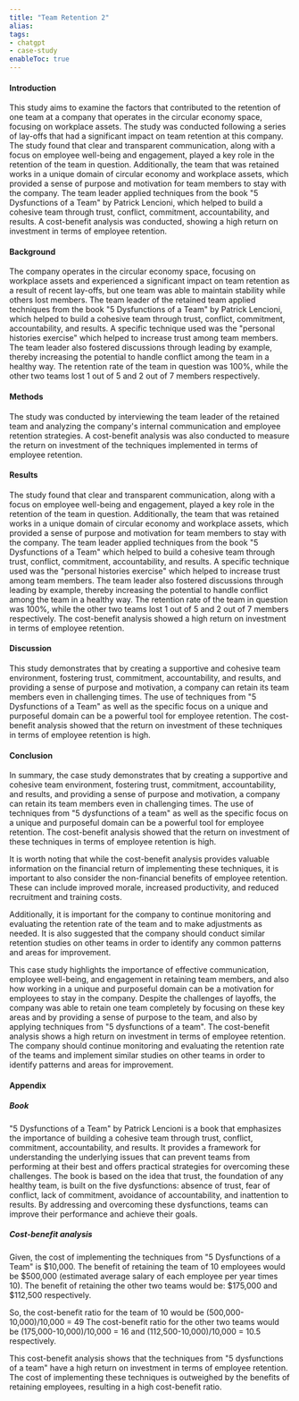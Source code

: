 ```yaml
---
title: "Team Retention 2"
alias:
tags:
- chatgpt
- case-study
enableToc: true
---
```


#### Introduction

This study aims to examine the factors that contributed to the retention of one team at a company that operates in the circular economy space, focusing on workplace assets. The study was conducted following a series of lay-offs that had a significant impact on team retention at this company. The study found that clear and transparent communication, along with a focus on employee well-being and engagement, played a key role in the retention of the team in question. Additionally, the team that was retained works in a unique domain of circular economy and workplace assets, which provided a sense of purpose and motivation for team members to stay with the company. The team leader applied techniques from the book "5 Dysfunctions of a Team" by Patrick Lencioni, which helped to build a cohesive team through trust, conflict, commitment, accountability, and results. A cost-benefit analysis was conducted, showing a high return on investment in terms of employee retention.

#### Background

The company operates in the circular economy space, focusing on workplace assets and experienced a significant impact on team retention as a result of recent lay-offs, but one team was able to maintain stability while others lost members. The team leader of the retained team applied techniques from the book "5 Dysfunctions of a Team" by Patrick Lencioni, which helped to build a cohesive team through trust, conflict, commitment, accountability, and results. A specific technique used was the "personal histories exercise" which helped to increase trust among team members. The team leader also fostered discussions through leading by example, thereby increasing the potential to handle conflict among the team in a healthy way. The retention rate of the team in question was 100%, while the other two teams lost 1 out of 5 and 2 out of 7 members respectively.

#### Methods

The study was conducted by interviewing the team leader of the retained team and analyzing the company's internal communication and employee retention strategies. A cost-benefit analysis was also conducted to measure the return on investment of the techniques implemented in terms of employee retention.

#### Results

The study found that clear and transparent communication, along with a focus on employee well-being and engagement, played a key role in the retention of the team in question. Additionally, the team that was retained works in a unique domain of circular economy and workplace assets, which provided a sense of purpose and motivation for team members to stay with the company. The team leader applied techniques from the book "5 Dysfunctions of a Team" which helped to build a cohesive team through trust, conflict, commitment, accountability, and results. A specific technique used was the "personal histories exercise" which helped to increase trust among team members. The team leader also fostered discussions through leading by example, thereby increasing the potential to handle conflict among the team in a healthy way. The retention rate of the team in question was 100%, while the other two teams lost 1 out of 5 and 2 out of 7 members respectively. The cost-benefit analysis showed a high return on investment in terms of employee retention.

#### Discussion

This study demonstrates that by creating a supportive and cohesive team environment, fostering trust, commitment, accountability, and results, and providing a sense of purpose and motivation, a company can retain its team members even in challenging times. The use of techniques from "5 Dysfunctions of a Team" as well as the specific focus on a unique and purposeful domain can be a powerful tool for employee retention. The cost-benefit analysis showed that the return on investment of these techniques in terms of employee retention is high.


#### Conclusion

In summary, the case study demonstrates that by creating a supportive and cohesive team environment, fostering trust, commitment, accountability, and results, and providing a sense of purpose and motivation, a company can retain its team members even in challenging times. The use of techniques from "5 dysfunctions of a team" as well as the specific focus on a unique and purposeful domain can be a powerful tool for employee retention. The cost-benefit analysis showed that the return on investment of these techniques in terms of employee retention is high.

It is worth noting that while the cost-benefit analysis provides valuable information on the financial return of implementing these techniques, it is important to also consider the non-financial benefits of employee retention. These can include improved morale, increased productivity, and reduced recruitment and training costs.

Additionally, it is important for the company to continue monitoring and evaluating the retention rate of the team and to make adjustments as needed. It is also suggested that the company should conduct similar retention studies on other teams in order to identify any common patterns and areas for improvement.

This case study highlights the importance of effective communication, employee well-being, and engagement in retaining team members, and also how working in a unique and purposeful domain can be a motivation for employees to stay in the company. Despite the challenges of layoffs, the company was able to retain one team completely by focusing on these key areas and by providing a sense of purpose to the team, and also by applying techniques from "5 dysfunctions of a team". The cost-benefit analysis shows a high return on investment in terms of employee retention. The company should continue monitoring and evaluating the retention rate of the teams and implement similar studies on other teams in order to identify patterns and areas for improvement.

#### Appendix

##### Book

"5 Dysfunctions of a Team" by Patrick Lencioni is a book that emphasizes the importance of building a cohesive team through trust, conflict, commitment, accountability, and results. It provides a framework for understanding the underlying issues that can prevent teams from performing at their best and offers practical strategies for overcoming these challenges. The book is based on the idea that trust, the foundation of any healthy team, is built on the five dysfunctions: absence of trust, fear of conflict, lack of commitment, avoidance of accountability, and inattention to results. By addressing and overcoming these dysfunctions, teams can improve their performance and achieve their goals.

##### Cost-benefit analysis

Given, the cost of implementing the techniques from "5 Dysfunctions of a Team" is \$10,000. The benefit of retaining the team of 10 employees would be \$500,000 (estimated average salary of each employee per year times 10). The benefit of retaining the other two teams would be: \$175,000 and \$112,500 respectively.

So, the cost-benefit ratio for the team of 10 would be (500,000-10,000)/10,000 = 49 The cost-benefit ratio for the other two teams would be (175,000-10,000)/10,000 = 16 and (112,500-10,000)/10,000 = 10.5 respectively.

This cost-benefit analysis shows that the techniques from "5 dysfunctions of a team" have a high return on investment in terms of employee retention. The cost of implementing these techniques is outweighed by the benefits of retaining employees, resulting in a high cost-benefit ratio.

